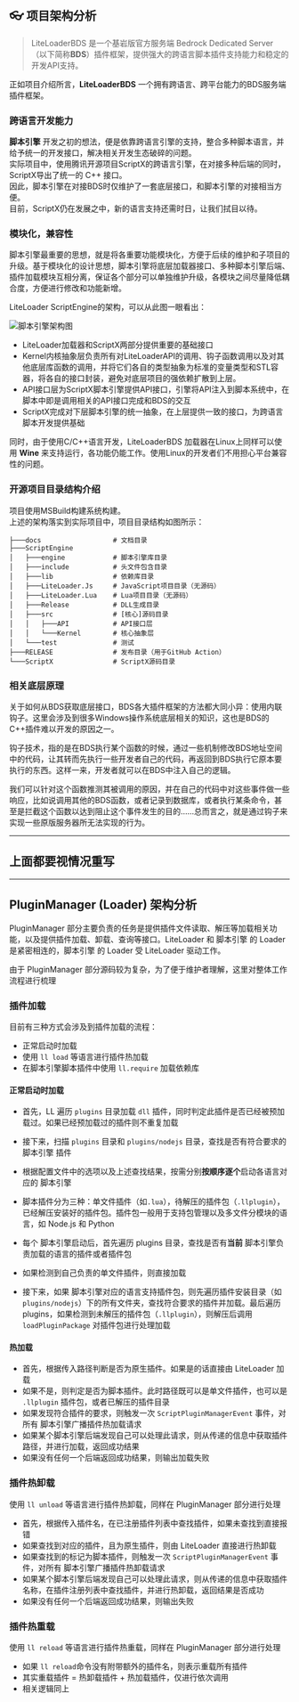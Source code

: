 ## 👓 项目架构分析

> LiteLoaderBDS 是一个基岩版官方服务端 Bedrock Dedicated Server （以下简称**BDS**）插件框架，提供强大的跨语言脚本插件支持能力和稳定的开发API支持。

正如项目介绍所言，**LiteLoaderBDS** 一个拥有跨语言、跨平台能力的BDS服务端插件框架。

### 跨语言开发能力

**脚本引擎** 开发之初的想法，便是依靠跨语言引擎的支持，整合多种脚本语言，并给予统一的开发接口，解决相关开发生态破碎的问题。  
实际项目中，使用腾讯开源项目ScriptX的跨语言引擎，在对接多种后端的同时，ScriptX导出了统一的 C++ 接口。  
因此，脚本引擎在对接BDS时仅维护了一套底层接口，和脚本引擎的对接相当方便。  
目前，ScriptX仍在发展之中，新的语言支持还需时日，让我们拭目以待。

### 模块化，兼容性

脚本引擎最重要的思想，就是将各重要功能模块化，方便于后续的维护和子项目的升级。基于模块化的设计思想，脚本引擎将底层加载器接口、多种脚本引擎后端、插件加载模块互相分离，保证各个部分可以单独维护升级，各模块之间尽量降低耦合度，方便进行修改和功能新增。

LiteLoader ScriptEngine的架构，可以从此图一眼看出：

![脚本引擎架构图](/assets/Structure.png)

- LiteLoader加载器和ScriptX两部分提供重要的基础接口
- Kernel内核抽象层负责所有对LiteLoaderAPI的调用、钩子函数调用以及对其他底层库函数的调用，并将它们各自的类型抽象为标准的变量类型和STL容器，将各自的接口封装，避免对底层项目的强依赖扩散到上层。
- API接口层为ScriptX脚本引擎提供API接口，引擎将API注入到脚本系统中，在脚本中即是调用相关的API接口完成和BDS的交互
- ScriptX完成对下层脚本引擎的统一抽象，在上层提供一致的接口，为跨语言脚本开发提供基础

同时，由于使用C/C++语言开发，LiteLoaderBDS 加载器在Linux上同样可以使用 **Wine** 来支持运行，各功能仍能工作。使用Linux的开发者们不用担心平台兼容性的问题。

### 开源项目目录结构介绍

项目使用MSBuild构建系统构建。  
上述的架构落实到实际项目中，项目目录结构如图所示：

```
├───docs                  # 文档目录
├───ScriptEngine
│   ├───engine            # 脚本引擎库目录
│   ├───include           # 头文件包含目录
│   ├───lib               # 依赖库目录
│   ├───LiteLoader.Js     # JavaScript项目目录（无源码）
│   ├───LiteLoader.Lua    # Lua项目目录（无源码）
│   ├───Release           # DLL生成目录
│   ├───src               # [核心]源码目录
│   │   ├───API           # API接口层
│   │   └───Kernel        # 核心抽象层
│   └───test              # 测试
├───RELEASE               # 发布目录（用于GitHub Action）
└───ScriptX               # ScriptX源码目录
```

### 相关底层原理

关于如何从BDS获取底层接口，BDS各大插件框架的方法都大同小异：使用内联钩子。这里会涉及到很多Windows操作系统底层相关的知识，这也是BDS的C++插件难以开发的原因之一。

钩子技术，指的是在BDS执行某个函数的时候，通过一些机制修改BDS地址空间中的代码，让其转而先执行一些开发者自己的代码，再返回到BDS执行它原本要执行的东西。这样一来，开发者就可以在BDS中注入自己的逻辑。

我们可以针对这个函数推测其被调用的原因，并在自己的代码中对这些事件做一些响应，比如说调用其他的BDS函数，或者记录到数据库，或者执行某条命令，甚至是拦截这个函数以达到阻止这个事件发生的目的……总而言之，就是通过钩子来实现一些原版服务器所无法实现的行为。

---
## 上面都要视情况重写
---

## PluginManager (Loader) 架构分析

PluginManager 部分主要负责的任务是提供插件文件读取、解压等加载相关功能，以及提供插件加载、卸载、查询等接口。LiteLoader 和 脚本引擎 的 Loader 是紧密相连的，脚本引擎 的 Loader 受 LiteLoader 驱动工作。

由于 PluginManager 部分源码较为复杂，为了便于维护者理解，这里对整体工作流程进行梳理

### 插件加载

目前有三种方式会涉及到插件加载的流程：

- 正常启动时加载
- 使用 `ll load` 等语言进行插件热加载
- 在脚本引擎脚本插件中使用 `ll.require` 加载依赖库

#### 正常启动时加载

- 首先，LL 遍历 `plugins` 目录加载 `dll` 插件，同时判定此插件是否已经被预加载过。如果已经预加载过的插件则不重复加载
- 接下来，扫描 `plugins` 目录和 `plugins/nodejs` 目录，查找是否有符合要求的 脚本引擎 插件
- 根据配置文件中的选项以及上述查找结果，按需分别**按顺序逐个**启动各语言对应的 脚本引擎

- 脚本插件分为三种：单文件插件（如`.lua`），待解压的插件包（`.llplugin`），已经解压安装好的插件包。插件包一般用于支持包管理以及多文件分模块的语言，如 Node.js 和 Python
- 每个 脚本引擎启动后，首先遍历 plugins 目录，查找是否有**当前** 脚本引擎负责加载的语言的插件或者插件包
- 如果检测到自己负责的单文件插件，则直接加载
- 接下来，如果 脚本引擎对应的语言支持插件包，则先遍历插件安装目录（如 `plugins/nodejs`）下的所有文件夹，查找符合要求的插件并加载。最后遍历 plugins，如果检测到未解压的插件包（`.llplugin`），则解压后调用 `loadPluginPackage` 对插件包进行处理加载

#### 热加载

- 首先，根据传入路径判断是否为原生插件。如果是的话直接由 LiteLoader 加载
- 如果不是，则判定是否为脚本插件。此时路径既可以是单文件插件，也可以是 `.llplugin` 插件包，或者已解压的插件目录
- 如果发现符合插件的要求，则触发一次 `ScriptPluginManagerEvent` 事件，对所有 脚本引擎广播插件热加载请求
- 如果某个脚本引擎后端发现自己可以处理此请求，则从传递的信息中获取插件路径，并进行加载，返回成功结果
- 如果没有任何一个后端返回成功结果，则输出加载失败

### 插件热卸载

使用 `ll unload` 等语言进行插件热卸载，同样在 PluginManager 部分进行处理

- 首先，根据传入插件名，在已注册插件列表中查找插件，如果未查找到直接报错
- 如果查找到对应的插件，且为原生插件，则由 LiteLoader 直接进行热卸载
- 如果查找到的标记为脚本插件，则触发一次 `ScriptPluginManagerEvent` 事件，对所有 脚本引擎广播插件热卸载请求
- 如果某个脚本引擎后端发现自己可以处理此请求，则从传递的信息中获取插件名称，在插件注册列表中查找插件，并进行热卸载，返回结果是否成功
- 如果没有任何一个后端返回成功结果，则输出失败

### 插件热重载

使用 `ll reload` 等语言进行插件热重载，同样在 PluginManager 部分进行处理

- 如果 `ll reload`命令没有附带额外的插件名，则表示重载所有插件
- 其实重载插件 = 热卸载插件 + 热加载插件，仅进行依次调用
- 相关逻辑同上
